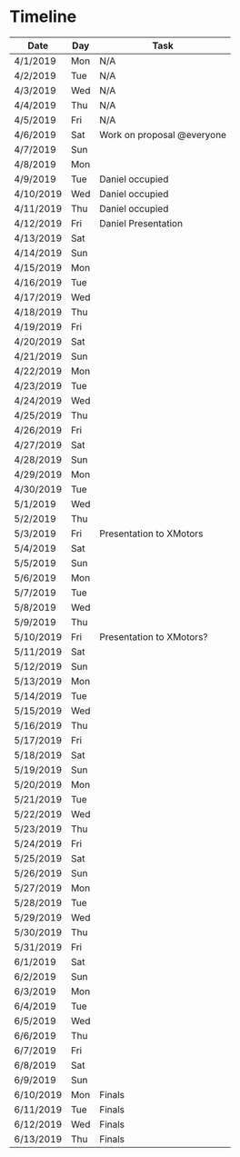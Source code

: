 # Timeline
|   Date    | Day | Task                     | 
|-----------|-----|--------------------------| 
| 4/1/2019  | Mon |   N/A                    | 
| 4/2/2019  | Tue |   N/A                    | 
| 4/3/2019  | Wed |   N/A                    | 
| 4/4/2019  | Thu |   N/A                    | 
| 4/5/2019  | Fri |   N/A                    | 
| 4/6/2019  | Sat |   Work on proposal @everyone| 
| 4/7/2019  | Sun |                          | 
| 4/8/2019  | Mon |                          | 
| 4/9/2019  | Tue | Daniel occupied          | 
| 4/10/2019 | Wed | Daniel occupied          | 
| 4/11/2019 | Thu | Daniel occupied          | 
| 4/12/2019 | Fri | Daniel Presentation      | 
| 4/13/2019 | Sat |                          | 
| 4/14/2019 | Sun |                          | 
| 4/15/2019 | Mon |                          | 
| 4/16/2019 | Tue |                          | 
| 4/17/2019 | Wed |                          | 
| 4/18/2019 | Thu |                          | 
| 4/19/2019 | Fri |                          | 
| 4/20/2019 | Sat |                          | 
| 4/21/2019 | Sun |                          | 
| 4/22/2019 | Mon |                          | 
| 4/23/2019 | Tue |                          | 
| 4/24/2019 | Wed |                          | 
| 4/25/2019 | Thu |                          | 
| 4/26/2019 | Fri |                          | 
| 4/27/2019 | Sat |                          | 
| 4/28/2019 | Sun |                          | 
| 4/29/2019 | Mon |                          | 
| 4/30/2019 | Tue |                          | 
| 5/1/2019  | Wed |                          | 
| 5/2/2019  | Thu |                          | 
| 5/3/2019  | Fri | Presentation to XMotors  | 
| 5/4/2019  | Sat |                          | 
| 5/5/2019  | Sun |                          | 
| 5/6/2019  | Mon |                          | 
| 5/7/2019  | Tue |                          | 
| 5/8/2019  | Wed |                          | 
| 5/9/2019  | Thu |                          | 
| 5/10/2019 | Fri | Presentation to XMotors? | 
| 5/11/2019 | Sat |                          | 
| 5/12/2019 | Sun |                          | 
| 5/13/2019 | Mon |                          | 
| 5/14/2019 | Tue |                          | 
| 5/15/2019 | Wed |                          | 
| 5/16/2019 | Thu |                          | 
| 5/17/2019 | Fri |                          | 
| 5/18/2019 | Sat |                          | 
| 5/19/2019 | Sun |                          | 
| 5/20/2019 | Mon |                          | 
| 5/21/2019 | Tue |                          | 
| 5/22/2019 | Wed |                          | 
| 5/23/2019 | Thu |                          | 
| 5/24/2019 | Fri |                          | 
| 5/25/2019 | Sat |                          | 
| 5/26/2019 | Sun |                          | 
| 5/27/2019 | Mon |                          | 
| 5/28/2019 | Tue |                          | 
| 5/29/2019 | Wed |                          | 
| 5/30/2019 | Thu |                          | 
| 5/31/2019 | Fri |                          | 
| 6/1/2019  | Sat |                          | 
| 6/2/2019  | Sun |                          | 
| 6/3/2019  | Mon |                          | 
| 6/4/2019  | Tue |                          | 
| 6/5/2019  | Wed |                          | 
| 6/6/2019  | Thu |                          | 
| 6/7/2019  | Fri |                          | 
| 6/8/2019  | Sat |                          | 
| 6/9/2019  | Sun |                          | 
| 6/10/2019 | Mon | Finals                   | 
| 6/11/2019 | Tue | Finals                   | 
| 6/12/2019 | Wed | Finals                   | 
| 6/13/2019 | Thu | Finals                   | 
